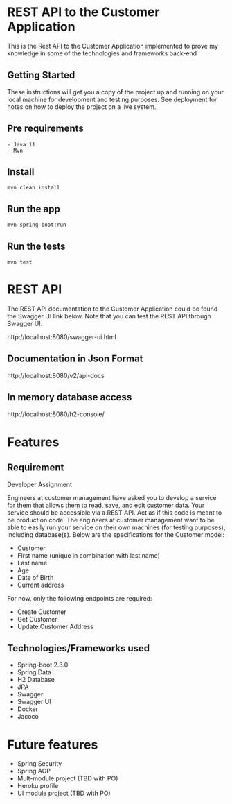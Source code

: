 # REST API to the Customer Application 

This is the Rest API to the Customer Application implemented to prove my knowledge in some of the technologies and frameworks back-end

## Getting Started

These instructions will get you a copy of the project up and running on your local machine for development and testing purposes. See deployment for notes on how to deploy the project on a live system.

## Pre requirements
```
- Java 11
- Mvn
```

## Install
```
mvn clean install
```

## Run the app
```
mvn spring-boot:run
```

## Run the tests
```
mvn test
```

# REST API

The REST API documentation to the Customer Application could be found the Swagger UI link below. Note that you can test the REST API through Swagger UI.

http://localhost:8080/swagger-ui.html

## Documentation in Json Format

http://localhost:8080/v2/api-docs

## In memory database access

http://localhost:8080/h2-console/


# Features

## Requirement 
Developer Assignment

Engineers at customer management have asked you to develop a service for them that allows
them to read, save, and edit customer data.
Your service should be accessible via a REST API.
Act as if this code is meant to be production code.
The engineers at customer management want to be able to easily run your service on their own
machines (for testing purposes), including database(s).
Below are the specifications for the Customer model:

- Customer
- First name (unique in combination with last name)
- Last name
- Age
- Date of Birth
- Current address

For now, only the following endpoints are required:
- Create Customer
- Get Customer
- Update Customer Address

## Technologies/Frameworks used
- Spring-boot 2.3.0
- Spring Data
- H2 Database
- JPA
- Swagger
- Swagger UI
- Docker
- Jacoco


# Future features
- Spring Security
- Spring AOP
- Mult-module project (TBD with PO)
- Heroku profile 
- UI module project (TBD with PO)
